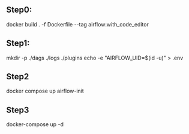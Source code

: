 
## Step0:
docker build . -f Dockerfile --tag airflow:with_code_editor

## Step1:
mkdir -p ./dags ./logs ./plugins
echo -e "AIRFLOW_UID=$(id -u)" > .env

## Step2
docker compose up airflow-init

## Step3
docker-compose up -d